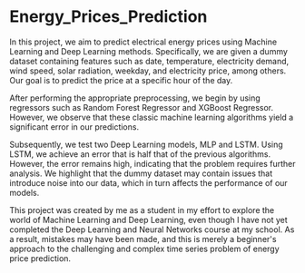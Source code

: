 # Energy_Prices_Prediction

In this project, we aim to predict electrical energy prices using Machine Learning and Deep Learning methods. Specifically, we are given a dummy dataset containing features such as date, temperature, electricity demand, wind speed, solar radiation, weekday, and electricity price, among others. Our goal is to predict the price at a specific hour of the day.

After performing the appropriate preprocessing, we begin by using regressors such as Random Forest Regressor and XGBoost Regressor. However, we observe that these classic machine learning algorithms yield a significant error in our predictions.

Subsequently, we test two Deep Learning models, MLP and LSTM. Using LSTM, we achieve an error that is half that of the previous algorithms. However, the error remains high, indicating that the problem requires further analysis. We highlight that the dummy dataset may contain issues that introduce noise into our data, which in turn affects the performance of our models.

This project was created by me as a student in my effort to explore the world of Machine Learning and Deep Learning, even though I have not yet completed the Deep Learning and Neural Networks course at my school. As a result, mistakes may have been made, and this is merely a beginner's approach to the challenging and complex time series problem of energy price prediction.
